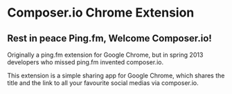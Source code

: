Composer.io Chrome Extension
==============

Rest in peace Ping.fm, Welcome Composer.io!
--------------

Originally a ping.fm extension for Google Chrome, but in spring 2013 developers who missed ping.fm invented composer.io.

This extension is a simple sharing app for Google Chrome, which shares the title and the link to all your favourite social medias via composer.io.
